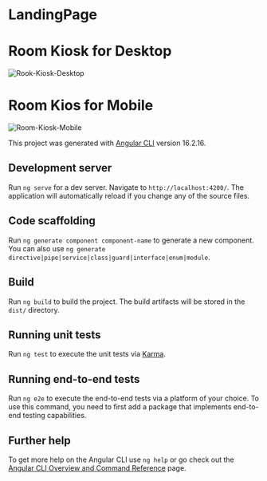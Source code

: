 # LandingPage

# Room Kiosk for Desktop

![Rook-Kiosk-Desktop](https://github.com/user-attachments/assets/24d06dad-e022-43a4-a934-3c1a6fab9d6d)

# Room Kios for Mobile

![Room-Kiosk-Mobile](https://github.com/user-attachments/assets/2401fcbb-1a88-4d5b-808e-06157f09d867)


This project was generated with [Angular CLI](https://github.com/angular/angular-cli) version 16.2.16.

## Development server

Run `ng serve` for a dev server. Navigate to `http://localhost:4200/`. The application will automatically reload if you change any of the source files.

## Code scaffolding

Run `ng generate component component-name` to generate a new component. You can also use `ng generate directive|pipe|service|class|guard|interface|enum|module`.

## Build

Run `ng build` to build the project. The build artifacts will be stored in the `dist/` directory.

## Running unit tests

Run `ng test` to execute the unit tests via [Karma](https://karma-runner.github.io).

## Running end-to-end tests

Run `ng e2e` to execute the end-to-end tests via a platform of your choice. To use this command, you need to first add a package that implements end-to-end testing capabilities.

## Further help

To get more help on the Angular CLI use `ng help` or go check out the [Angular CLI Overview and Command Reference](https://angular.io/cli) page.
